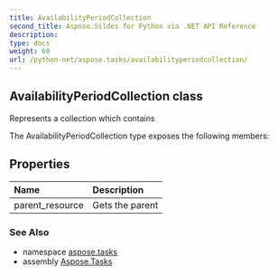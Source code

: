 ```yaml
---
title: AvailabilityPeriodCollection
second_title: Aspose.Sildes for Python via .NET API Reference
description: 
type: docs
weight: 60
url: /python-net/aspose.tasks/availabilityperiodcollection/
---
```


## AvailabilityPeriodCollection class

Represents a collection which contains

The AvailabilityPeriodCollection type exposes the following members:
## Properties
| Name | Description |
| :- | :- |
|parent_resource|Gets the parent|

### See Also

* namespace [aspose.tasks](../../aspose.tasks/)
* assembly [Aspose.Tasks](/tasks/python-net/)

